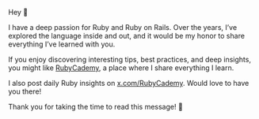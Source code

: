Hey 👋

I have a deep passion for Ruby and Ruby on Rails. Over the years, I’ve explored the language inside and out, and it would be my honor to share everything I’ve learned with you.

If you enjoy discovering interesting tips, best practices, and deep insights, you might like [RubyCademy](https://www.rubycademy.com), a place where I share everything I learn.

I also post daily Ruby insights on [x.com/RubyCademy](https://x.com/intent/user?screen_name=RubyCademy). Would love to have you there!

Thank you for taking the time to read this message! 🙏
